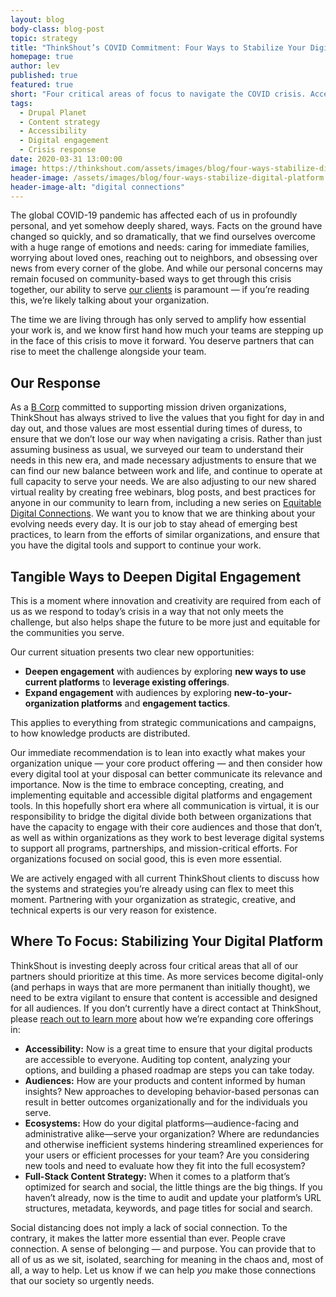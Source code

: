 ```yaml
---
layout: blog
body-class: blog-post
topic: strategy
title: "ThinkShout’s COVID Commitment: Four Ways to Stabilize Your Digital Platform"
homepage: true
author: lev
published: true
featured: true
short: "Four critical areas of focus to navigate the COVID crisis. Accessibility, Audiences, Ecosystems, and Full-stack Content Strategy."
tags:
  - Drupal Planet
  - Content strategy
  - Accessibility
  - Digital engagement
  - Crisis response
date: 2020-03-31 13:00:00
image: https://thinkshout.com/assets/images/blog/four-ways-stabilize-digital-platform.jpg
header-image: /assets/images/blog/four-ways-stabilize-digital-platform.jpg
header-image-alt: "digital connections"
---
```


The global COVID-19 pandemic has affected each of us in profoundly personal, and yet somehow deeply shared, ways. Facts on the ground have changed so quickly, and so dramatically, that we find ourselves overcome with a huge range of emotions and needs: caring for immediate families, worrying about loved ones, reaching out to neighbors, and obsessing over news from every corner of the globe. And while our personal concerns may remain focused on community-based ways to get through this crisis together, our ability to serve [our clients](https://thinkshout.com/work/) is paramount — if you’re reading this, we’re likely talking about your organization.

The time we are living through has only served to amplify how essential your work is, and we know first hand how much your teams are stepping up in the face of this crisis to move it forward. You deserve partners that can rise to meet the challenge alongside your team.

## Our Response

As a [B Corp](https://bcorporation.net/directory/thinkshout-inc) committed to supporting mission driven organizations, ThinkShout has always strived to live the values that you fight for day in and day out, and those values are most essential during times of duress, to ensure that we don’t lose our way when navigating a crisis. Rather than just assuming business as usual, we surveyed our team to understand their needs in this new era, and made necessary adjustments to ensure that we can find our new balance between work and life, and continue to operate at full capacity to serve your needs. We are also adjusting to our new shared virtual reality by creating free webinars, blog posts, and best practices for anyone in our community to learn from, including a new series on [Equitable Digital Connections](http://thinkshout.com/equitable-digital-connections/accessibility). We want you to know that we are thinking about your evolving needs every day. It is our job to stay ahead of emerging best practices, to learn from the efforts of similar organizations, and ensure that you have the digital tools and support to continue your work.

## Tangible Ways to Deepen Digital Engagement

This is a moment where innovation and creativity are required from each of us as we respond to today’s crisis in a way that not only meets the challenge, but also helps shape the future to be more just and equitable for the communities you serve.

Our current situation presents two clear new opportunities:

* **Deepen engagement** with audiences by exploring **new ways to use current platforms** to **leverage existing offerings**.
* **Expand engagement** with audiences by exploring **new-to-your-organization platforms** and **engagement tactics**.

This applies to everything from strategic communications and campaigns, to how knowledge products are distributed.

Our immediate recommendation is to lean into exactly what makes your organization unique — your core product offering — and then consider how every digital tool at your disposal can better communicate its relevance and importance. Now is the time to embrace concepting, creating, and implementing equitable and accessible digital platforms and engagement tools. In this hopefully short era where all communication is virtual, it is our responsibility to bridge the digital divide both between organizations that have the capacity to engage with their core audiences and those that don’t, as well as within organizations as they work to best leverage digital systems to support all programs, partnerships, and mission-critical efforts. For organizations focused on social good, this is even more essential.

We are actively engaged with all current ThinkShout clients to discuss how the systems and strategies you’re already using can flex to meet this moment. Partnering with your organization as strategic, creative, and technical experts is our very reason for existence.

## Where To Focus: Stabilizing Your Digital Platform

ThinkShout is investing deeply across four critical areas that all of our partners should prioritize at this time. As more services become digital-only (and perhaps in ways that are more permanent than initially thought), we need to be extra vigilant to ensure that content is accessible and designed for all audiences. If you don’t currently have a direct contact at ThinkShout, please [reach out to learn more](https://thinkshout.com/contact/) about how we’re expanding core offerings in:

* **Accessibility:** Now is a great time to ensure that your digital products are accessible to everyone. Auditing top content, analyzing your options, and building a phased roadmap are steps you can take today.
* **Audiences:** How are your products and content informed by human insights? New approaches to developing behavior-based personas can result in better outcomes organizationally and for the individuals you serve.
* **Ecosystems:** How do your digital platforms—audience-facing and administrative alike—serve your organization? Where are redundancies and otherwise inefficient systems hindering streamlined experiences for your users or efficient processes for your team? Are you considering new tools and need to evaluate how they fit into the full ecosystem?
* **Full-Stack Content Strategy:** When it comes to a platform that’s optimized for search and social, the little things are the big things. If you haven’t already, now is the time to audit and update your platform’s URL structures, metadata, keywords, and page titles for social and search.


Social distancing does not imply a lack of social connection. To the contrary, it makes the latter more essential than ever. People crave connection. A sense of belonging — and purpose. You can provide that to all of us as we sit, isolated, searching for meaning in the chaos and, most of all, a way to help. Let us know if we can help _you_ make those connections that our society so urgently needs.
